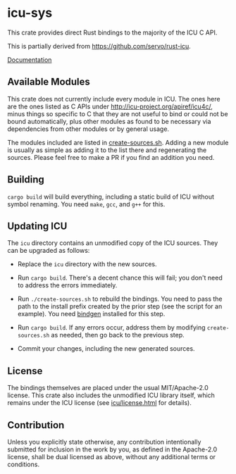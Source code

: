 # icu-sys

This crate provides direct Rust bindings to the majority of the ICU C API.

This is partially derived from https://github.com/servo/rust-icu.

[Documentation](https://fullcontact.github.io/icu-sys/icu_sys/index.html)

## Available Modules

This crate does not currently include every module in ICU. The ones here are
the ones listed as C APIs under http://icu-project.org/apiref/icu4c/, minus
things so specific to C that they are not useful to bind or could not be bound
automatically, plus other modules as found to be necessary via dependencies
from other modules or by general usage.

The modules included are listed in [create-sources.sh](create-sources.sh).
Adding a new module is usually as simple as adding it to the list there and
regenerating the sources. Please feel free to make a PR if you find an addition
you need.

## Building

`cargo build` will build everything, including a static build of ICU without
symbol renaming. You need `make`, `gcc`, and `g++` for this.

## Updating ICU

The `icu` directory contains an unmodified copy of the ICU sources. They can be
upgraded as follows:

- Replace the `icu` directory with the new sources.

- Run `cargo build`. There's a decent chance this will fail; you don't need to
  address the errors immediately.

- Run `./create-sources.sh` to rebuild the bindings. You need to pass the path
  to the install prefix created by the prior step (see the script for an
  example). You need [bindgen](https://crates.io/crates/bindgen) installed for
  this step.

- Run `cargo build`. If any errors occur, address them by modifying
  `create-sources.sh` as needed, then go back to the previous step.

- Commit your changes, including the new generated sources.

## License

The bindings themselves are placed under the usual MIT/Apache-2.0 license. This
crate also includes the unmodified ICU library itself, which remains under the
ICU license (see [icu/license.html](icu/license.html) for details).

## Contribution

Unless you explicitly state otherwise, any contribution intentionally submitted
for inclusion in the work by you, as defined in the Apache-2.0 license, shall
be dual licensed as above, without any additional terms or conditions.

